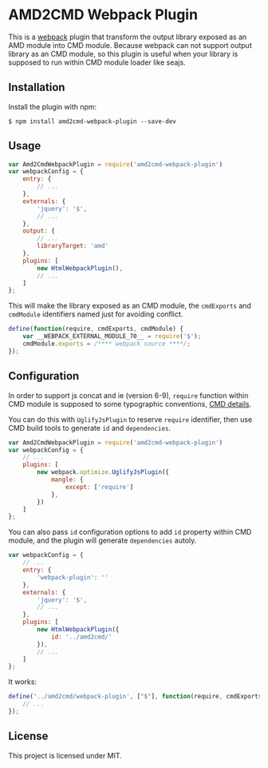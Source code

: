 # AMD2CMD Webpack Plugin

This is a [webpack](http://webpack.github.io/) plugin that transform the output library exposed as an AMD module into CMD module. Because webpack can not support output library as an CMD module, so this plugin is useful when your library is supposed to run within CMD module loader like seajs.

## Installation
Install the plugin with npm:
```shell
$ npm install amd2cmd-webpack-plugin --save-dev
```

## Usage
```javascript
var Amd2CmdWebpackPlugin = require('amd2cmd-webpack-plugin')
var webpackConfig = {
    entry: {
        // ...
    },
    externals: {
        'jquery': '$',
        // ...
    },
    output: {
        // ...
        libraryTarget: 'amd'
    },
    plugins: [
        new HtmlWebpackPlugin(),
        // ...
    ]
};
```

This will make the library exposed as an CMD module, the `cmdExports` and `cmdModule` identifiers named just for avoiding conflict.
```javascript
define(function(require, cmdExports, cmdModule) {
    var __WEBPACK_EXTERNAL_MODULE_70__ = require('$');
    cmdModule.exports = /**** webpack source ****/;
});
```

## Configuration
In order to support js concat and ie (version 6-9), `require` function within CMD module is supposed to some typographic conventions, [CMD details](https://github.com/seajs/seajs/issues/426). 

You can do this with `UglifyJsPlugin` to reserve `require` identifier, then use CMD build tools to generate `id` and `dependencies`.
```javascript
var Amd2CmdWebpackPlugin = require('amd2cmd-webpack-plugin')
var webpackConfig = {
    // ...
    plugins: [
        new webpack.optimize.UglifyJsPlugin({
            mangle: {
                except: ['require']
            },
        })
    ]
};
```

You can also pass `id` configuration options to add `id` property within CMD module, and the plugin will generate `dependencies` autoly.
```javascript
var webpackConfig = {
    // ...
    entry: {
        'webpack-plugin': ''
    },
    externals: {
        'jquery': '$',
        // ...
    },
    plugins: [
        new HtmlWebpackPlugin({
            id: '../amd2cmd/'
        }),
        // ...
    ]
};
```
It works:
```javascript
define('../amd2cmd/webpack-plugin', ["$"], function(require, cmdExports, cmdModule) {
    // ...
});
```

## License

This project is licensed under MIT.